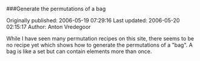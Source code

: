 ###Generate the permutations of a bag

Originally published: 2006-05-19 07:29:16
Last updated: 2006-05-20 02:15:17
Author: Anton Vredegoor

While I have seen many permutation recipes on this site, there seems to be no recipe yet which shows how to generate the permutations of a "bag". A bag is like a set but can contain elements more than once.